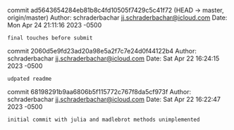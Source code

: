 commit ad5643654284eb81b8c4fd10505f7429c5c41f72 (HEAD -> master, origin/master)
Author: schraderbachar <jj.schraderbachar@icloud.com>
Date:   Mon Apr 24 21:11:16 2023 -0500

    final touches before submit

commit 2060d5e9fd23ad20a98e5a2f7c7e24d0f44122b4
Author: schraderbachar <jj.schraderbachar@icloud.com>
Date:   Sat Apr 22 16:24:15 2023 -0500

    udpated readme

commit 68198291b9aa6806b5f115772c767f8da5cf973f
Author: schraderbachar <jj.schraderbachar@icloud.com>
Date:   Sat Apr 22 16:22:47 2023 -0500

    initial commit with julia and madlebrot methods unimplemented
